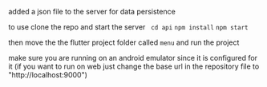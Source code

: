 added a json file to the server for data persistence 

to use clone the repo and start the server 
` cd api`
` npm install `
`npm start`

then move the the flutter project folder called `menu` and run the project

make sure you are running on an android emulator since it is configured for it (if you want to run on web just change the base url in the repository file to "http://localhost:9000")
